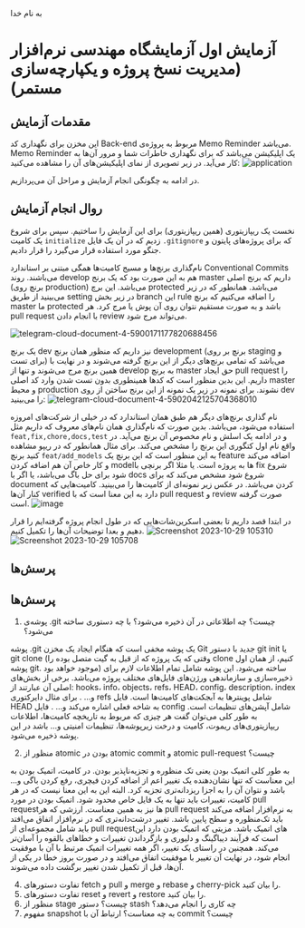 به نام خدا

# آزمایش اول آزمایشگاه مهندسی نرم‌افزار (مدیریت نسخ پروژه و یکپارچه‌سازی مستمر)

## مقدمات آزمایش
این مخزن برای نگهداری کد Back-end مربوط به پروژه‌ی Memo Reminder می‌باشد.
Memo Reminder یک اپلیکیشن می‌باشد که برای نگهداری خاطرات شما و مرور آن‌ها به کار می‌آید.
در زیر تصویری از نمای اپلیکیشن‌های آن را مشاهده می‌کنید:
![application](https://github.com/aboots/SELab1/assets/59336942/1eb038d3-159e-42f0-a2e7-e1ad51b71714)

در ادامه به چگونگی انجام آزمایش و مراحل آن می‌پردازیم.

## روال انجام آزمایش
نخست یک ریپازیتوری (همین ریپازیتوری) برای این آزمایش را ساختیم. سپس برای شروع یک کامیت ``` initialize ``` زدیم که در آن یک فایل ``` .gitignore ``` که برای پروژه‌های پایتون و جنگو مورد استفاده قرار می‌گیرد را قرار دادیم. 

نام‌گذاری برنچ‌ها و مسیج کامیت‌ها همگی مبتنی بر استاندارد Conventional Commits می‌باشند. روند develop هم به این صورت بود که یک برنج master داریم که برنج اصلی (برنچ روی production) می‌باشد. این برچ protected می‌باشد. همانطور که در زیر می‌بینید از طریق setting در زیر بخش branch این rule را اضافه می‌کنیم که برنچ master ما protected باشد و به صورت مستقیم نتوان روی آن پوش یا مرج کرد. هر pull request با انجام دادن review می‌تواند مرج شود. 

![telegram-cloud-document-4-5900171177820688456](https://github.com/aboots/SELab1/assets/59336942/ea78e82d-f94f-4aa1-9a77-624b9b4a31df)

یک برنچ dev نیز داریم که منظور همان برنچ development (برنچ بر روی staging و برای تست) می‌باشد که تمامی برنچ‌های دیگر از این برنچ گرفته می‌شوند و در نهایت با همین برنچ مرج می‌شوند و تنها از develop به برنچ master حق ایجاد pull request را داریم. این بدین منظور است که کد‌ها همینطوری بدون تست شدن وارد کد اصلی master و محیط production نشوند. برای نمونه در زیر یک نمونه از این برنج‌ ساختن از روی dev را می‌بینید:
![telegram-cloud-document-4-5902042125704368010](https://github.com/aboots/SELab1/assets/59336942/847e3ac6-beb0-4a28-9b9d-ccc6c0ac7d91)

نام گذاری برنچ‌های دیگر هم طبق همان استاندارد که در خیلی از شرکت‌های امروزه استفاده می‌شود، می‌باشد. بدین صورت که نام‌گذاری همان نام‌های معروف که داریم مثل ```feat,fix,chore,docs,test``` و در ادامه یک اسلش و نام مخصوص آن برنچ می‌آید. در واقع نام اول کتگوری این برنچ را مشخص می‌کند. برای مثال همانطور که در ریپو مشاهده کنید برنچ ```feat/add_models``` به این منظور است که این برنچ یک feature اضافه می‌کند و کار خاص آن هم اضافه کردن modelها به پروژه است. یا مثلا اگر برنچی با fix شروع شود برای حل باگ می‌باشد، یا اگر با docs شروع شود مشخص می‌کند که برای document کردن می‌باشد. 
در عکس زیر نمونه‌ای از کامیت‌ها را می‌بینید. کامیت‌هایی که کنار آن‌ها verified دارد به این معنا است که با pull request و review صورت گرفته است. 
![image](https://github.com/aboots/SELab1/assets/59336942/1d54be6b-1b52-4252-9295-d473b33a2650)

در ابتدا قصد داریم تا بعضی اسکرین‌شات‌هایی که در طول انجام پروژه گرفته‌ایم را  قرار دهیم و بعدا توضیحات آن‌ها را تکمیل کنیم.
![Screenshot 2023-10-29 105310](https://github.com/aboots/SELab1/assets/59165380/c064dace-fd0a-4039-8533-0307c9e597ea)
![Screenshot 2023-10-29 105708](https://github.com/aboots/SELab1/assets/59165380/1eb78d77-d0c4-47f6-a27c-396ff2f2f51f)

## پرسش‌ها

## پرسش‌ها

1. پوشه‌ی .git چیست؟ چه اطلاعاتی در آن ذخیره می‌شود؟ با چه دستوری ساخته می‌شود؟

پوشه .git یک پوشه مخفی است که هنگام ایجاد یک مخزن Git جدید با دستور git init یا git clone (وقتی که یک پروژه که از قبل به گیت متصل بوده را clone کنیم، از همان اول پوشه git. موجود خواهد بود) ساخته می‌شود. این پوشه شامل تمام اطلاعات لازم برای ذخیره‌‌سازی و سازماندهی ورژن‌های فایل‌های مختلف پروژه می‌باشد. برخی از بخش‌های اصلی آن عبارتند از: hooks، info، objects، refs، HEAD، config، description، index و... . برای مثال دایرکتوری refs شامل پوینتر‌ها به آبجکت‌های کامیت‌ها است. فایل HEAD به شاخه فعلی اشاره می‌کند و... . فایل config شامل آپشن‌های تنظیمات است. به طور کلی می‌توان گفت هر چیزی که مربوط به تاریخچه کامیت‌ها، اطلاعات ریپازیتوری‌های ریموت، کامیت و درخت زیرپوشه‌ها، تنظیمات امنیتی و... باشد در این پوشه ذخیره می‌شود.

2. منظور از atomic بودن در atomic commit و atomic pull-request چیست؟

به طور کلی اتمیک بودن یعنی تک منظوره و تجزیه‌ناپذیر بودن. در کامیت، اتمیک بودن به این معناست که تنها نشان‌دهنده یک تغییر اعم از اضافه کردن فیچری، رفع کردن باگی و... باشد و نتوان آن را به اجزا ریز‌دانه‌تری تجزیه کرد. البته این به این معنا نیست که در هر کامیت، تغییرات باید تنها به یک فایل خاص محدود شود. اتمیک بودن در مورد pull request‌ها نیز به همین معناست. ارزشی که هر pull request به نرم‌افزار اضافه می‌کند باید تک‌منظوره و سطح پایین باشد. تغییر درشت‌دانه‌تری که در نرم‌افزار اتفاق می‌افتد باید شامل مجموعه‌ای از pull request‌های اتمیک باشد. مزیتی که اتمیک بودن دارد این است که فرآیند دیباگینگ و دلیوری و بازگرداندن تغییرات و خطا‌های بالقوه را آسان‌تر می‌کند. همچنین در راستای یک تغییر، اگر همه تغییرات اتمیک مرتبط با آن با موفقیت انجام شود، در نهایت آن تغییر با موفقیت اتفاق می‌افتد و در صورت بروز خطا در یکی از آن‌ها، قبل از تکمیل شدن تغییر برگشت داده می‌شوند.

4. تفاوت دستورهای fetch و pull و merge و rebase و cherry-pick را بیان کنید.
5. تفاوت دستورهای reset و revert و restore را بیان کنید.
6. منظور از stage چیست؟ دستور stash چه کاری را انجام می‌دهد؟
7. مفهوم snapshot به چه معناست؟ ارتباط آن با commit چیست؟
